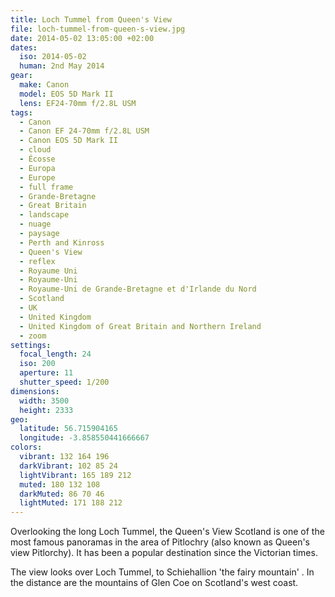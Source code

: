 ```yaml
---
title: Loch Tummel from Queen's View
file: loch-tummel-from-queen-s-view.jpg
date: 2014-05-02 13:05:00 +02:00
dates:
  iso: 2014-05-02
  human: 2nd May 2014
gear:
  make: Canon
  model: EOS 5D Mark II
  lens: EF24-70mm f/2.8L USM
tags:
  - Canon
  - Canon EF 24-70mm f/2.8L USM
  - Canon EOS 5D Mark II
  - cloud
  - Écosse
  - Europa
  - Europe
  - full frame
  - Grande-Bretagne
  - Great Britain
  - landscape
  - nuage
  - paysage
  - Perth and Kinross
  - Queen's View
  - reflex
  - Royaume Uni
  - Royaume-Uni
  - Royaume-Uni de Grande-Bretagne et d'Irlande du Nord
  - Scotland
  - UK
  - United Kingdom
  - United Kingdom of Great Britain and Northern Ireland
  - zoom
settings:
  focal_length: 24
  iso: 200
  aperture: 11
  shutter_speed: 1/200
dimensions:
  width: 3500
  height: 2333
geo:
  latitude: 56.715904165
  longitude: -3.858550441666667
colors:
  vibrant: 132 164 196
  darkVibrant: 102 85 24
  lightVibrant: 165 189 212
  muted: 180 132 108
  darkMuted: 86 70 46
  lightMuted: 171 188 212
---
```


Overlooking the long Loch Tummel, the Queen's View Scotland is one of the most famous panoramas in the area of Pitlochry (also known as Queen's view Pitlorchy). 
It has been a popular destination since the Victorian times.

The view looks over Loch Tummel, to Schiehallion 'the fairy mountain' . In the distance are the mountains of Glen Coe on Scotland's west coast.
